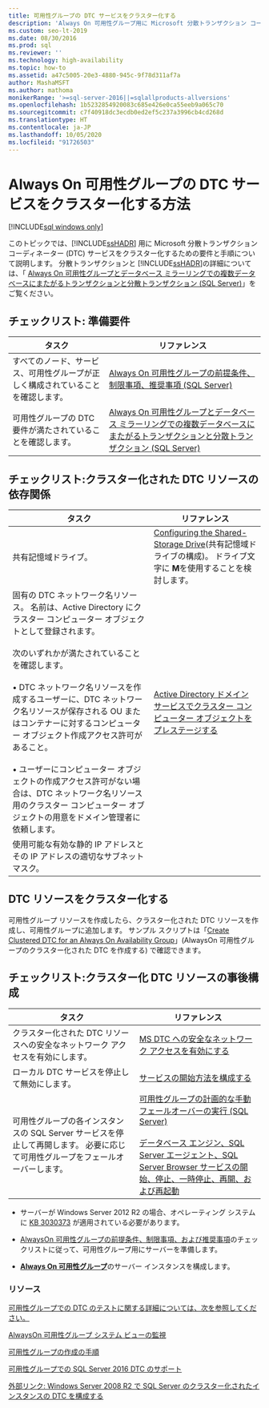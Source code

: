 ```yaml
---
title: 可用性グループの DTC サービスをクラスター化する
description: 'Always On 可用性グループ用に Microsoft 分散トランザクション コーディネーター (DTC) サービスをクラスター化するための要件と手順について説明します。 '
ms.custom: seo-lt-2019
ms.date: 08/30/2016
ms.prod: sql
ms.reviewer: ''
ms.technology: high-availability
ms.topic: how-to
ms.assetid: a47c5005-20e3-4880-945c-9f78d311af7a
author: MashaMSFT
ms.author: mathoma
monikerRange: '>=sql-server-2016||=sqlallproducts-allversions'
ms.openlocfilehash: 1b5232854920083c685e426e0ca55eeb9a065c70
ms.sourcegitcommit: c7f40918dc3ecdb0ed2ef5c237a3996cb4cd268d
ms.translationtype: HT
ms.contentlocale: ja-JP
ms.lasthandoff: 10/05/2020
ms.locfileid: "91726503"
---
```

# <a name="how-to-cluster-the-dtc-service-for-an-always-on-availability-group"></a>Always On 可用性グループの DTC サービスをクラスター化する方法

[!INCLUDE[sql windows only](../../../includes/applies-to-version/sql-windows-only.md)]

このトピックでは、[!INCLUDE[ssHADR](../../../includes/sshadr-md.md)] 用に Microsoft 分散トランザクション コーディネーター (DTC) サービスをクラスター化するための要件と手順について説明します。 分散トランザクションと [!INCLUDE[ssHADR](../../../includes/sshadr-md.md)]の詳細については、「 [Always On 可用性グループとデータベース ミラーリングでの複数データベースにまたがるトランザクションと分散トランザクション &#40;SQL Server&#41;](../../../database-engine/availability-groups/windows/transactions-always-on-availability-and-database-mirroring.md)」をご覧ください。

 ## <a name="checklist-preliminary-requirements"></a>チェックリスト: 準備要件

|タスク|リファレンス|  
|-----------------|----------|  
|すべてのノード、サービス、可用性グループが正しく構成されていることを確認します。|[Always On 可用性グループの前提条件、制限事項、推奨事項 (SQL Server)](../../../database-engine/availability-groups/windows/prereqs-restrictions-recommendations-always-on-availability.md)|
|可用性グループの DTC 要件が満たされていることを確認します。|[Always On 可用性グループとデータベース ミラーリングでの複数データベースにまたがるトランザクションと分散トランザクション (SQL Server)](../../../database-engine/availability-groups/windows/transactions-always-on-availability-and-database-mirroring.md)

## <a name="checklist-clustered-dtc-resource-dependencies"></a>チェックリスト:クラスター化された DTC リソースの依存関係

|タスク|リファレンス|  
|-----------------|----------|  
|共有記憶域ドライブ。|[Configuring the Shared-Storage Drive](https://msdn.microsoft.com/library/cc982358(v=bts.10).aspx)(共有記憶域ドライブの構成)。 ドライブ文字に **M**を使用することを検討します。|
|固有の DTC ネットワーク名リソース。  名前は、Active Directory にクラスター コンピューター オブジェクトとして登録されます。<br /><br />次のいずれかが満たされていることを確認します。<br /><br />• DTC ネットワーク名リソースを作成するユーザーに、DTC ネットワーク名リソースが保存される OU またはコンテナーに対するコンピューター オブジェクト作成アクセス許可があること。<br /><br />•  ユーザーにコンピューター オブジェクトの作成アクセス許可がない場合は、DTC ネットワーク名リソース用のクラスター コンピューター オブジェクトの用意をドメイン管理者に依頼します。|[Active Directory ドメイン サービスでクラスター コンピューター オブジェクトをプレステージする](/previous-versions/windows/it-pro/windows-server-2012-R2-and-2012/dn466519(v=ws.11))|
|使用可能な有効な静的 IP アドレスとその IP アドレスの適切なサブネット マスク。||

## <a name="cluster-the-dtc-resource"></a>DTC リソースをクラスター化する
可用性グループ リソースを作成したら、クラスター化された DTC リソースを作成し、可用性グループに追加します。  サンプル スクリプトは「[Create Clustered DTC for an Always On Availability Group](../../../database-engine/availability-groups/windows/create-clustered-dtc-for-an-always-on-availability-group.md)」(AlwaysOn 可用性グループのクラスター化された DTC を作成する) で確認できます。


## <a name="checklist-post-clustered-dtc-resource-configurations"></a>チェックリスト:クラスター化 DTC リソースの事後構成

|タスク|リファレンス|  
|-----------------|----------|  
|クラスター化された DTC リソースへの安全なネットワーク アクセスを有効にします。|[MS DTC への安全なネットワーク アクセスを有効にする](/previous-versions/windows/it-pro/windows-server-2008-R2-and-2008/cc753620(v=ws.10))|
|ローカル DTC サービスを停止して無効にします。|[サービスの開始方法を構成する](https://technet.microsoft.com/library/cc755249(v=ws.11).aspx)|
|可用性グループの各インスタンスの SQL Server サービスを停止して再開します。  必要に応じて可用性グループをフェールオーバーします。|[可用性グループの計画的な手動フェールオーバーの実行 (SQL Server)](../../../database-engine/availability-groups/windows/perform-a-planned-manual-failover-of-an-availability-group-sql-server.md)<br /><br />[データベース エンジン、SQL Server エージェント、SQL Server Browser サービスの開始、停止、一時停止、再開、および再起動](../../../database-engine/configure-windows/start-stop-pause-resume-restart-sql-server-services.md)|

- サーバーが Windows Server 2012 R2 の場合、オペレーティング システムに [KB 3030373](https://support.microsoft.com/kb/3090973) が適用されている必要があります。

- [AlwaysOn 可用性グループの前提条件、制限事項、および推奨事項](../../../database-engine/availability-groups/windows/prereqs-restrictions-recommendations-always-on-availability.md)のチェックリストに従って、可用性グループ用にサーバーを準備します。

- [**Always On 可用性グループ**](../../../database-engine/availability-groups/windows/configuration-of-a-server-instance-for-always-on-availability-groups-sql-server.md)のサーバー インスタンスを構成します。

### <a name="resources"></a>リソース


[可用性グループでの DTC のテストに関する詳細については、次を参照してください。](/archive/blogs/dataplatform/sql-server-2016-dtc-support-in-availability-groups)

[AlwaysOn 可用性グループ システム ビューの監視](monitor-availability-groups-transact-sql.md)

[可用性グループの作成の手順](create-an-availability-group-transact-sql.md)


[可用性グループでの SQL Server 2016 DTC のサポート](/archive/blogs/dataplatform/sql-server-2016-dtc-support-in-availability-groups) 

[外部リンク: Windows Server 2008 R2 で SQL Server のクラスター化されたインスタンスの DTC を構成する](https://sqlha.com/2013/03/12/how-to-properly-configure-dtc-for-clustered-instances-of-sql-server-with-windows-server-2008-r2/)